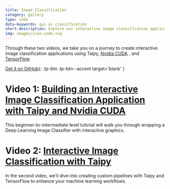 ```yaml
---
title: Image Classification
category: gallery
type: code
data-keywords: gui ai classification
short-description: Explore our interactive image classification application built with Taipy, Nvidia CUDA, and TensorFlow.
img: images/icon-code.svg
---
```

Through these two videos, we take you on a journey to create interactive image
classification applications using Taipy, [Nvidia CUDA](https://developer.nvidia.com/cuda-toolkit)
, and [TensorFlow](https://www.tensorflow.org/).

[Get it on GitHub](https://github.com/Avaiga/demo-image-classification-part-1){: .tp-btn .tp-btn--accent target='blank' }

# Video 1: [Building an Interactive Image Classification Application with Taipy and Nvidia CUDA](https://youtu.be/WWBmd-yG4B8?si=mnpkGpiMEfJT6EMD)

This beginner-to-intermediate level tutorial will walk you through wrapping a Deep Learning
Image Classifier with interactive graphics.


# Video 2: [Interactive Image Classification with Taipy](https://youtu.be/iICxa4tK9jk?si=fi42idYdQv_EVac5)

In the second video, we'll dive into creating custom pipelines with Taipy and TensorFlow
to enhance your machine learning workflows.
